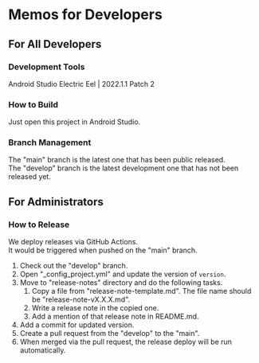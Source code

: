 # Memos for Developers

## For All Developers

### Development Tools

Android Studio Electric Eel &#124; 2022.1.1 Patch 2

### How to Build

Just open this project in Android Studio.  

### Branch Management

The "main" branch is the latest one that has been public released.  
The "develop" branch is the latest development one that has not been released yet.

## For Administrators

### How to Release

We deploy releases via GitHub Actions.  
It would be triggered when pushed on the "main" branch.

1. Check out the "develop" branch.
2. Open "_config_project.yml" and update the version of `version`.
3. Move to "release-notes" directory and do the following tasks.
    1. Copy a file from "release-note-template.md". The file name should be "release-note-vX.X.X.md".
    2. Write a release note in the copied one.
    3. Add a mention of that release note in README.md.
4. Add a commit for updated version.
5. Create a pull request from the "develop" to the "main".
6. When merged via the pull request, the release deploy will be run automatically.
